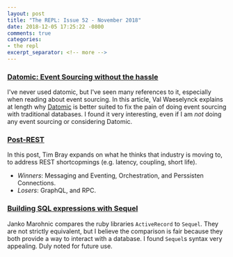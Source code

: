 ```yaml
---
layout: post
title: "The REPL: Issue 52 - November 2018"
date: 2018-12-05 17:25:22 -0800
comments: true
categories:
- the repl
excerpt_separator: <!-- more -->
---
```


### [Datomic: Event Sourcing without the hassle][1]

I've never used datomic, but I've seen many references to it, especially when reading about event sourcing. In this article, Val Waeselynck explains at length why [Datomic][datomic] is better suited to fix the pain of doing event sourcing with traditional databases. I found it very interesting, even if I am *not* doing any event sourcing or considering Datomic.

### [Post-REST][2]

In this post, Tim Bray expands on what he thinks that industry is moving to, to address REST shortcopmings (e.g. latency, coupling, short life).

- *Winners*: Messaging and Eventing, Orchestration, and Perssisten Connections.
- *Losers*: GraphQL, and RPC.

### [Building SQL expressions with Sequel][3]

Janko Marohnic compares the ruby libraries `ActiveRecord` to `Sequel`. They are not strictly equivalent, but I believe the comparison is fair because they both provide a way to interact with a database. I found `Sequel`s syntax very appealing. Duly noted for future use.

[1]: https://vvvvalvalval.github.io/posts/2018-11-12-datomic-event-sourcing-without-the-hassle.html
[2]: https://www.tbray.org/ongoing/When/201x/2018/11/18/Post-REST
[3]: https://bits.citrusbyte.com/building-sql-expressions-with-sequel/
[datomic]: https://www.datomic.com/
